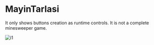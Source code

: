 # MayinTarlasi

It only shows buttons creation as runtime controls. It is not a complete minesweeper game.<br>

![i1](https://github.com/erolcum/MayinTarlasi/assets/110387801/35699729-6815-4eb9-8671-f477c83a996b)
